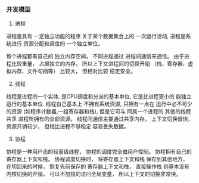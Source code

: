 ### 并发模型
1. 进程

进程是具有
一定独立功能的程序
关于某个数据集合上的
一次运行活动,
进程是系统进行
资源分配和调度的
一个独立单位。

每个进程都有自己的
独立内存空间，
不同进程通过
进程间通信来通信。
由于进程比较重量，
占据独立的内存，
所以上下文进程间的切换开销
（栈、寄存器、虚拟内存、文件句柄等）
比较大，
但相对比较
稳定安全。

2. 线程

线程是进程的一个实体,
是CPU调度和分派的基本单位,
它是比进程更小的
能独立运行的基本单位.
线程自己基本上
不拥有系统资源,
只拥有一点在
运行中必不可少的资源
(如程序计数器,一组寄存器和栈),
但是它可与
同属一个进程的
其他的线程
共享
进程所拥有的全部资源。
线程间通信主要通过共享内存，
上下文切换很快，
资源开销较少，
但相比进程不够稳定
容易丢失数据。

3. 协程

协程是一种用户态的轻量级线程，
协程的调度完全由用户控制。
协程拥有自己的
寄存器上下文和栈。
协程调度切换时，
将寄存器上下文和栈
保存到其他地方，
在切回来的时候，
恢复先前保存的
寄存器上下文和栈，
直接操作栈
则基本没有
内核切换的开销，
可以不加锁的访问全局变量，
所以上下文的切换非常快。
